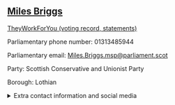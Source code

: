 ## <a href="https://www.parliament.scot/msps/current-and-previous-msps/miles-briggs">Miles Briggs</a>

<a href="https://www.theyworkforyou.com/mp/25494/miles_briggs">TheyWorkForYou (voting record, statements)</a> 

Parliamentary phone number: 01313485944 

Parliamentary email: Miles.Briggs.msp@parliament.scot 

Party: Scottish Conservative and Unionist Party 

Borough: Lothian 

<details><summary>Extra contact information and social media</summary> 
<li>Parliamentary address: The Scottish Parliament, EH99 1SP, Edinburgh</li>
<li>Local office address:</li>
<li>Local office phone number:</li>
<li>Twitter: @Miles4Lothian</li>
<li>Facebook:</li>
<li>Website:</li>
</details>
